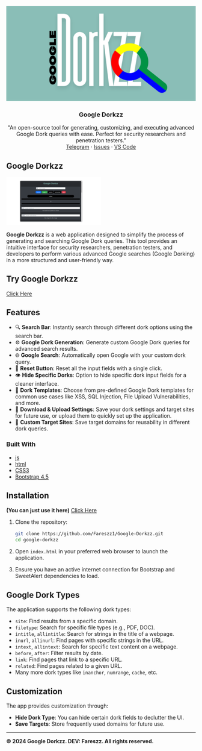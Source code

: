 <p align="center">
  <a href="https://github.com/Fareszz1/Google-Dorkzz">
   <img src="./GoogleDorkZz/banner.png">
  </a>

  <h3 align="center">Google Dorkzz</h3>

  <p align="center">
    "An open-source tool for generating, customizing, and executing advanced Google Dork queries with ease. Perfect for security researchers and penetration testers."
    <br />
    <a href="https://t.me/Fareszz">Telegram</a>
    ·
    <a href="https://github.com/Fareszz1/Google-Dorkzz/issues/1">Issues</a>
    ·
    <a href="https://code.visualstudio.com/">VS Code</a>
  </p>
</p>

## Google Dorkzz

<img width="50%" height="50%" src="./GoogleDorkZz/view.png">

**Google Dorkzz** is a web application designed to simplify the process of generating and searching Google Dork queries. This tool provides an intuitive interface for security researchers, penetration testers, and developers to perform various advanced Google searches (Google Dorking) in a more structured and user-friendly way.

## Try Google Dorkzz
 <a href="https://fareszz1.github.io/PhotoMorph">Click Here</a>

## Features

- 🔍 **Search Bar**: Instantly search through different dork options using the search bar.
- ⚙️ **Google Dork Generation**: Generate custom Google Dork queries for advanced search results.
- 🌐 **Google Search**: Automatically open Google with your custom dork query.
- 🔄 **Reset Button**: Reset all the input fields with a single click.
- 👁️ **Hide Specific Dorks**: Option to hide specific dork input fields for a cleaner interface.
- 📑 **Dork Templates**: Choose from pre-defined Google Dork templates for common use cases like XSS, SQL Injection, File Upload Vulnerabilities, and more.
- 💾 **Download & Upload Settings**: Save your dork settings and target sites for future use, or upload them to quickly set up the application.
- 🎯 **Custom Target Sites**: Save target domains for reusability in different dork queries.

### Built With

- [js](https://www.javascript.com/)
- [html](https://html.com/)
- [CSS3](https://www.w3schools.com/css/)
- [Bootstrap 4.5](https://getbootstrap.com/docs/4.5/getting-started/introduction/)

## Installation

**(You can just use it here)**
<a href="https://fareszz1.github.io/PhotoMorph">Click Here</a>

1. Clone the repository:
   ```bash
   git clone https://github.com/Fareszz1/Google-Dorkzz.git
   cd google-dorkzz
   ```

2. Open `index.html` in your preferred web browser to launch the application.

3. Ensure you have an active internet connection for Bootstrap and SweetAlert dependencies to load.

## Google Dork Types

The application supports the following dork types:

- `site`: Find results from a specific domain.
- `filetype`: Search for specific file types (e.g., PDF, DOC).
- `intitle`, `allintitle`: Search for strings in the title of a webpage.
- `inurl`, `allinurl`: Find pages with specific strings in the URL.
- `intext`, `allintext`: Search for specific text content on a webpage.
- `before`, `after`: Filter results by date.
- `link`: Find pages that link to a specific URL.
- `related`: Find pages related to a given URL.
- Many more dork types like `inanchor`, `numrange`, `cache`, etc.

## Customization

The app provides customization through:
- **Hide Dork Type**: You can hide certain dork fields to declutter the UI.
- **Save Targets**: Store frequently used domains for future use.

---

**© 2024 Google Dorkzz. DEV: Fareszz. All rights reserved.**
